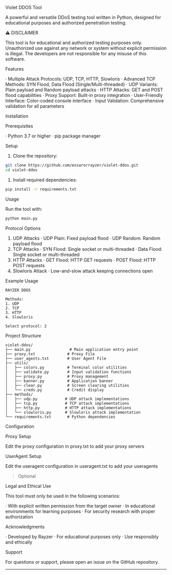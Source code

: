 Violet DDOS Tool

A powerful and versatile DDoS testing tool written in Python, designed for educational purposes and authorized penetration testing.


⚠️ DISCLAIMER

This tool is for educational and authorized testing purposes only. Unauthorized use against any network or system without explicit permission is illegal. The developers are not responsible for any misuse of this software.

Features

· Multiple Attack Protocols: UDP, TCP, HTTP, Slowloris
· Advanced TCP Methods: SYN Flood, Data Flood (Single/Multi-threaded)
· UDP Variants: Plain payload and Random payload attacks
· HTTP Attacks: GET and POST flood capabilities
· Proxy Support: Built-in proxy integration
· User-Friendly Interface: Color-coded console interface
· Input Validation: Comprehensive validation for all parameters

Installation

Prerequisites

· Python 3.7 or higher
· pip package manager

Setup

1. Clone the repository:

```bash
git clone https://github.com/exsarorrayzer/violet-ddos.git
cd violet-ddos
```

1. Install required dependencies:

```bash
pip install -r requirements.txt
```

Usage

Run the tool with:

```bash
python main.py
```

Protocol Options

1. UDP Attacks
   · UDP Plain: Fixed payload flood
   · UDP Random: Random payload flood
2. TCP Attacks
   · SYN Flood: Single socket or multi-threaded
   · Data Flood: Single socket or multi-threaded
3. HTTP Attacks
   · GET Flood: HTTP GET requests
   · POST Flood: HTTP POST requests
4. Slowloris Attack
   · Low-and-slow attack keeping connections open

Example Usage

```
RAYZER DDOS

Methods:
1. UDP
2. TCP
3. HTTP
4. Slowloris

Select protocol: 2
```

Project Structure

```
violet-ddos/
├── main.py                 # Main application entry point
├── proxy.txt              # Proxy File
├── user_agents.txt        # User Agent File
├── utils/
│   ├── colors.py          # Terminal color utilities
│   ├── validate.py        # Input validation functions
│   ├── proxy.py           # Proxy management
│   ├── banner.py          # Application banner
│   ├── clear.py           # Screen clearing utilities
│   └── creds.py           # Credit display
├── methods/
│   ├── udp.py            # UDP attack implementations
│   ├── tcp.py            # TCP attack implementations
│   ├── http.py           # HTTP attack implementations
│   └── slowloris.py      # Slowloris attack implementation
└── requirements.txt       # Python dependencies
```

Configuration

Proxy Setup

Edit the proxy configuration in proxy.txt to add your proxy servers

UserAgent Setup

Edit the useragent configuration in useragent.txt to add your useragents


> Optional


Legal and Ethical Use

This tool must only be used in the following scenarios:

· With explicit written permission from the target owner
· In educational environments for learning purposes
· For security research with proper authorization

Acknowledgments

· Developed by Rayzer
· For educational purposes only
· Use responsibly and ethically

Support

For questions or support, please open an issue on the GitHub repository.

---

